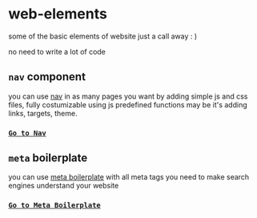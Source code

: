 # web-elements

some of the basic elements of website just a call away : )

no need to write a lot of code

## `nav` component

you can use [nav](https://github.com/pushkarydv/web-elements/tree/main/nav) in as many pages you want by adding simple js and css files, fully costumizable using js predefined functions may be it's adding links, targets, theme.

### [`Go to Nav`](https://github.com/pushkarydv/web-elements/tree/main/nav)

## `meta` boilerplate

you can use [meta boilerplate](https://github.com/pushkarydv/web-elements/tree/main/meta) with all meta tags you need to make search engines understand your website

### [`Go to Meta Boilerplate`](https://github.com/pushkarydv/web-elements/tree/main/meta)
